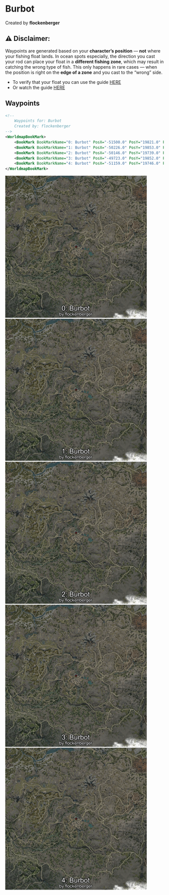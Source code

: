 # Burbot
Created by **flockenberger**

## ⚠️ Disclaimer:
Waypoints are generated based on your __**character’s position**__ — __not__ where your fishing float lands.
In ocean spots especially, the direction you cast your rod can place your float in a **different fishing zone**, which may result in catching the wrong type of fish.
This only happens in rare cases — when the position is right on the **edge of a zone** and you cast to the “wrong” side.

- To verify that your float you can use the guide [HERE](https://flockenberger.github.io/bdo-fish-position/)
- Or watch the guide [HERE](https://youtu.be/t-VXcRoNojk)

## Waypoints
```xml
<!--
    Waypoints for: Burbot
    Created by: flockenberger
-->
<WorldmapBookMark>
    <BookMark BookMarkName="0: Burbot" PosX="-51500.0" PosY="19821.0" PosZ="-396162.0" />
    <BookMark BookMarkName="1: Burbot" PosX="-50226.0" PosY="19853.0" PosZ="-396232.0" />
    <BookMark BookMarkName="2: Burbot" PosX="-50146.0" PosY="19739.0" PosZ="-395862.0" />
    <BookMark BookMarkName="3: Burbot" PosX="-49723.0" PosY="19852.0" PosZ="-396268.0" />
    <BookMark BookMarkName="4: Burbot" PosX="-51159.0" PosY="19746.0" PosZ="-396202.0" />
</WorldmapBookMark>
```

<img src="./Burbot_0_Preview.webp" width="450"/> <img src="./Burbot_1_Preview.webp" width="450"/> <img src="./Burbot_2_Preview.webp" width="450"/> <img src="./Burbot_3_Preview.webp" width="450"/> <img src="./Burbot_4_Preview.webp" width="450"/> 